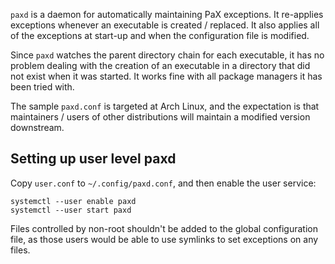 `paxd` is a daemon for automatically maintaining PaX exceptions. It re-applies
exceptions whenever an executable is created / replaced. It also applies all of
the exceptions at start-up and when the configuration file is modified.

Since `paxd` watches the parent directory chain for each executable, it has no
problem dealing with the creation of an executable in a directory that did not
exist when it was started. It works fine with all package managers it has been
tried with.

The sample `paxd.conf` is targeted at Arch Linux, and the expectation is that
maintainers / users of other distributions will maintain a modified version
downstream.

## Setting up user level paxd

Copy `user.conf` to `~/.config/paxd.conf`, and then enable the user service:

    systemctl --user enable paxd
    systemctl --user start paxd

Files controlled by non-root shouldn't be added to the global configuration
file, as those users would be able to use symlinks to set exceptions on any
files.
